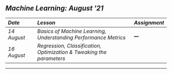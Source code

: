## _Machine Learning: August '21_ 
| _Date_ | _Lesson_ | _Assignment_ |
| :----- | :------- | :-------- |
| _14 August_ | _Basics of Machine Learning, <br> Understanding Performance Metrics_ | [__](Day%20%231) |
| _16 August_ | _Regression, Classification, <br> Optimization & Tweaking the parameters_ | |
---
